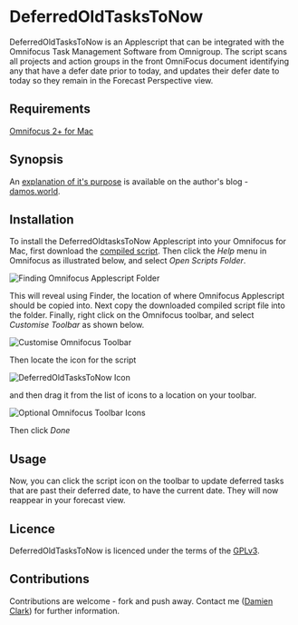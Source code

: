 
# DeferredOldTasksToNow #

DeferredOldTasksToNow is an Applescript that can be integrated with the Omnifocus Task Management Software from Omnigroup.  The script scans all projects and action groups in the front OmniFocus document identifying any that
	have a defer date prior to today, and updates their defer date to today so they remain in the Forecast Perspective view.

## Requirements ##

[Omnifocus 2+ for Mac](https://www.omnigroup.com/omnifocus)

## Synopsis ##

An [explanation of it's purpose](https://damosworld.wordpress.com/2015/07/22/omnifocus2-a-tale-of-the-disappearing-deferred-tasks/) is available on the author's blog - [damos.world](https://damosworld.wordpress.com/).

## Installation ##

To install the DeferredOldtasksToNow Applescript into your Omnifocus for Mac, first download the [compiled script](https://dl.dropboxusercontent.com/u/1024276/damosworld/DeferredOldTasksToNow.scpt).  Then click the *Help* menu in Omnifocus as illustrated below, and select *Open Scripts Folder*.

![Finding Omnifocus Applescript Folder](https://dl.dropboxusercontent.com/u/1024276/damosworld/omnifocus%20applescript%20folder.png)

This will reveal using Finder, the location of where Omnifocus Applescript should be copied into.  Next copy the downloaded compiled script file into the folder.  Finally, right click on the Omnifocus toolbar, and select *Customise  Toolbar* as shown below.

![Customise Omnifocus Toolbar](https://dl.dropboxusercontent.com/u/1024276/damosworld/Customise%20Omnifocus%20Toolbar.png)

Then locate the icon for the script

![DeferredOldTasksToNow Icon](https://dl.dropboxusercontent.com/u/1024276/damosworld/DeferredOldTasksToNow%20Toolbar%20Icon.png)

and then drag it from the list of icons to a location on your toolbar.

![Optional Omnifocus Toolbar Icons](https://dl.dropboxusercontent.com/u/1024276/damosworld/Optional%20Omnifocus%20Toolbar%20Icons.png)

Then click *Done*

## Usage ##

Now, you can click the script icon on the toolbar to update deferred tasks that are past their deferred date, to have the current date.  They will now reappear in your forecast view.

## Licence ##


DeferredOldTasksToNow is licenced under the terms of the [GPLv3](http://www.gnu.org/licenses/gpl-3.0.en.html).

## Contributions ##

Contributions are welcome - fork and push away.  Contact me ([Damien Clark](mailto:damo.clarky@gmail.com)) for further information.

